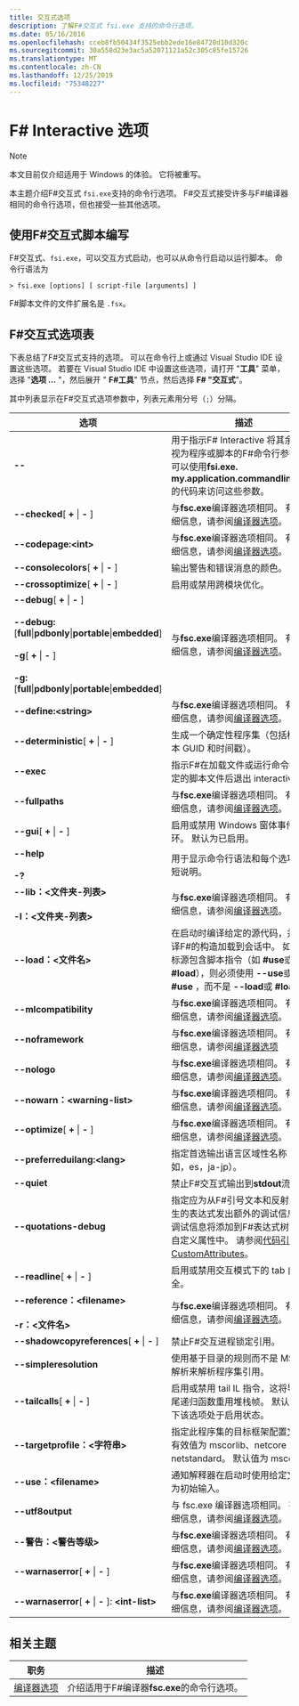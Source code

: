 ```yaml
---
title: 交互式选项
description: 了解F#交互式 fsi.exe 支持的命令行选项。
ms.date: 05/16/2016
ms.openlocfilehash: cceb8fb50434f3525ebb2ede16e84720d10d320c
ms.sourcegitcommit: 30a558d23e3ac5a52071121a52c305c85fe15726
ms.translationtype: MT
ms.contentlocale: zh-CN
ms.lasthandoff: 12/25/2019
ms.locfileid: "75348227"
---
```

# <a name="f-interactive-options"></a>F# Interactive 选项

> [!NOTE]
> 本文目前仅介绍适用于 Windows 的体验。  它将被重写。

本主题介绍F#交互式 `fsi.exe`支持的命令行选项。 F#交互式接受许多与F#编译器相同的命令行选项，但也接受一些其他选项。

## <a name="using-f-interactive-for-scripting"></a>使用F#交互式脚本编写

F#交互式、`fsi.exe`，可以交互方式启动，也可以从命令行启动以运行脚本。 命令行语法为

```console
> fsi.exe [options] [ script-file [arguments] ]
```

F#脚本文件的文件扩展名是 `.fsx`。

## <a name="table-of-f-interactive-options"></a>F#交互式选项表

下表总结了F#交互式支持的选项。 可以在命令行上或通过 Visual Studio IDE 设置这些选项。 若要在 Visual Studio IDE 中设置这些选项，请打开 "**工具**" 菜单，选择 "**选项 ...** "，然后展开 "  **F#工具**" 节点，然后选择 **F# "交互式**"。

其中列表显示在F#交互式选项参数中，列表元素用分号（`;`）分隔。

|选项|描述|
|------|-----------|
|**--**|用于指示F# Interactive 将其余参数视为程序或脚本的F#命令行参数，您可以使用**fsi.exe. my.application.commandlineargs**的代码来访问这些参数。|
|**--checked**[ **+** &#124; **-** ]|与**fsc.exe**编译器选项相同。 有关详细信息，请参阅[编译器选项](compiler-options.md)。|
|**--codepage:&lt;int&gt;**|与**fsc.exe**编译器选项相同。 有关详细信息，请参阅[编译器选项](compiler-options.md)。|
|**--consolecolors**[ **+** &#124; **-** ]|输出警告和错误消息的颜色。|
|**--crossoptimize**[ **+** &#124; **-** ]|启用或禁用跨模块优化。|
|**--debug**[ **+** &#124; **-** ]<br /><br />**--debug:** [**full**&#124;**pdbonly**&#124;**portable**&#124;**embedded**]<br /><br />**-g**[ **+** &#124; **-** ]<br /><br />**-g:** [**full**&#124;**pdbonly**&#124;**portable**&#124;**embedded**]|与**fsc.exe**编译器选项相同。 有关详细信息，请参阅[编译器选项](compiler-options.md)。|
|**--define:&lt;string&gt;**|与**fsc.exe**编译器选项相同。 有关详细信息，请参阅[编译器选项](compiler-options.md)。|
|**--deterministic**[ **+** &#124; **-** ]|生成一个确定性程序集（包括模块版本 GUID 和时间戳）。|
|**--exec**|指示F#在加载文件或运行命令行上给定的脚本文件后退出 interactive。|
|**--fullpaths**|与**fsc.exe**编译器选项相同。 有关详细信息，请参阅[编译器选项](compiler-options.md)。|
|**--gui**[ **+** &#124; **-** ]|启用或禁用 Windows 窗体事件循环。 默认为已启用。|
|**--help**<br /><br />**-?**|用于显示命令行语法和每个选项的简短说明。|
|**--lib：&lt;文件夹-列表&gt;**<br /><br />**-I：&lt;文件夹-列表&gt;**|与**fsc.exe**编译器选项相同。 有关详细信息，请参阅[编译器选项](compiler-options.md)。|
|**--load：&lt;文件名&gt;**|在启动时编译给定的源代码，并将编译F#的构造加载到会话中。 如果目标源包含脚本指令（如 **#use**或 **#load**），则必须使用 **--use**或 **#use** ，而不是 **--load**或 **#load**。|
|**--mlcompatibility**|与**fsc.exe**编译器选项相同。 有关详细信息，请参阅[编译器选项](compiler-options.md)。|
|**--noframework**|与**fsc.exe**编译器选项相同。 有关详细信息，请参阅[编译器选项](compiler-options.md)|
|**--nologo**|与**fsc.exe**编译器选项相同。 有关详细信息，请参阅[编译器选项](compiler-options.md)。|
|**--nowarn：&lt;warning-list&gt;**|与**fsc.exe**编译器选项相同。 有关详细信息，请参阅[编译器选项](compiler-options.md)。|
|**--optimize**[ **+** &#124; **-** ]|与**fsc.exe**编译器选项相同。 有关详细信息，请参阅[编译器选项](compiler-options.md)。|
|**--preferreduilang:&lt;lang&gt;**| 指定首选输出语言区域性名称（例如，es，ja-jp）。 |
|**--quiet**|禁止F#交互式输出到**stdout**流。|
|**--quotations-debug**|指定应为从F#引号文本和反射定义派生的表达式发出额外的调试信息。 调试信息将添加到F#表达式树节点的自定义属性中。 请参阅[代码引用](code-quotations.md)和[CustomAttributes](https://msdn.microsoft.com/library/eb89943f-5f5b-474e-b125-030ca412edb3)。|
|**--readline**[ **+** &#124; **-** ]|启用或禁用交互模式下的 tab 自动补全。|
|**--reference：&lt;filename&gt;**<br /><br />**-r：&lt;文件名&gt;**|与**fsc.exe**编译器选项相同。 有关详细信息，请参阅[编译器选项](compiler-options.md)。|
|**--shadowcopyreferences**[ **+** &#124; **-** ]|禁止F#交互进程锁定引用。|
|**--simpleresolution**|使用基于目录的规则而不是 MSBuild 解析来解析程序集引用。|
|**--tailcalls**[ **+** &#124; **-** ]|启用或禁用 tail IL 指令，这将导致为尾递归函数重用堆栈帧。 默认情况下该选项处于启用状态。|
|**--targetprofile：&lt;字符串&gt;**|指定此程序集的目标框架配置文件。 有效值为 mscorlib、netcore 或 netstandard。  默认值为 mscorlib。|
|**--use：&lt;filename&gt;**|通知解释器在启动时使用给定文件作为初始输入。|
|**--utf8output**|与 fsc.exe 编译器选项相同。 有关详细信息，请参阅[编译器选项](compiler-options.md)。|
|**--警告：&lt;警告等级&gt;**|与**fsc.exe**编译器选项相同。 有关详细信息，请参阅[编译器选项](compiler-options.md)。|
|**--warnaserror**[ **+** &#124; **-** ]|与**fsc.exe**编译器选项相同。 有关详细信息，请参阅[编译器选项](compiler-options.md)。|
|**--warnaserror**[ **+** &#124; **-** ]: **&lt;int-list&gt;**|与**fsc.exe**编译器选项相同。 有关详细信息，请参阅[编译器选项](compiler-options.md)。|

## <a name="related-topics"></a>相关主题

|职务|描述|
|-----|-----------|
|[编译器选项](compiler-options.md)|介绍适用于F#编译器**fsc.exe**的命令行选项。|
